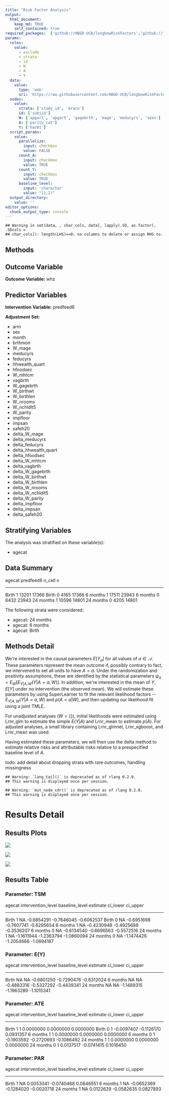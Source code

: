 ```yaml
---
title: "Risk Factor Analysis"
output: 
  html_document:
    keep_md: TRUE
    self_contained: true
required_packages:  ['github://HBGD-UCB/longbowRiskFactors','github://jeremyrcoyle/skimr@vector_types', 'github://tlverse/delayed']
params:
  roles:
    value:
      - exclude
      - strata
      - id
      - W
      - A
      - Y
  data: 
    value: 
      type: 'web'
      uri: 'https://raw.githubusercontent.com/HBGD-UCB/longbowRiskFactors/master/inst/sample_data/birthwt_data.rdata'
  nodes:
    value:
      strata: ['study_id', 'mrace']
      id: ['subjid']
      W: ['apgar1', 'apgar5', 'gagebrth', 'mage', 'meducyrs', 'sexn']
      A: ['parity_cat']
      Y: ['haz01']
  script_params:
    value:
      parallelize:
        input: checkbox
        value: FALSE
      count_A:
        input: checkbox
        value: TRUE
      count_Y:
        input: checkbox
        value: TRUE        
      baseline_level:
        input: 'character'
        value: "[1,2)"
  output_directory:
    value: ''
editor_options: 
  chunk_output_type: console
---
```







```
## Warning in set(data, , char_cols, data[, lapply(.SD, as.factor), .SDcols =
## char_cols]): length(LHS)==0; no columns to delete or assign RHS to.
```

## Methods
## Outcome Variable

**Outcome Variable:** whz

## Predictor Variables

**Intervention Variable:** predfeed6

**Adjustment Set:**

* arm
* sex
* month
* brthmon
* W_mage
* meducyrs
* feducyrs
* hhwealth_quart
* hfoodsec
* W_mhtcm
* vagbrth
* W_gagebrth
* W_birthwt
* W_birthlen
* W_nrooms
* W_nchldlt5
* W_parity
* impfloor
* impsan
* safeh20
* delta_W_mage
* delta_meducyrs
* delta_feducyrs
* delta_hhwealth_quart
* delta_hfoodsec
* delta_W_mhtcm
* delta_vagbrth
* delta_W_gagebrth
* delta_W_birthwt
* delta_W_birthlen
* delta_W_nrooms
* delta_W_nchldlt5
* delta_W_parity
* delta_impfloor
* delta_impsan
* delta_safeh20

## Stratifying Variables

The analysis was stratified on these variable(s):

* agecat

## Data Summary

agecat      predfeed6    n_cell       n
----------  ----------  -------  ------
Birth       1             13201   17366
Birth       0              4165   17366
6 months    1             17511   23943
6 months    0              6432   23943
24 months   1             10596   14801
24 months   0              4205   14801


The following strata were considered:

* agecat: 24 months
* agecat: 6 months
* agecat: Birth



## Methods Detail

We're interested in the causal parameters $E[Y_a]$ for all values of $a \in \mathcal{A}$. These parameters represent the mean outcome if, possibly contrary to fact, we intervened to set all units to have $A=a$. Under the randomization and positivity assumptions, these are identified by the statistical parameters $\psi_a=E_W[E_{Y|A,W}(Y|A=a,W)]$.  In addition, we're interested in the mean of $Y$, $E[Y]$ under no intervention (the observed mean). We will estimate these parameters by using SuperLearner to fit the relevant likelihood factors -- $E_{Y|A,W}(Y|A=a,W)$ and $p(A=a|W)$, and then updating our likelihood fit using a joint TMLE.

For unadjusted analyses ($W=\{\}$), initial likelihoods were estimated using Lrnr_glm to estimate the simple $E(Y|A)$ and Lrnr_mean to estimate $p(A)$. For adjusted analyses, a small library containing Lrnr_glmnet, Lrnr_xgboost, and Lrnr_mean was used.

Having estimated these parameters, we will then use the delta method to estimate relative risks and attributable risks relative to a prespecified baseline level of $A$.

todo: add detail about dropping strata with rare outcomes, handling missingness



```
## Warning: `lang_tail()` is deprecated as of rlang 0.2.0.
## This warning is displayed once per session.
```

```
## Warning: `mut_node_cdr()` is deprecated as of rlang 0.2.0.
## This warning is displayed once per session.
```




# Results Detail

## Results Plots
![](/tmp/edc35c39-79f0-4081-a99a-63fa1d042b52/378e8ea3-29dc-449f-96e0-184ad1c4bc27/REPORT_files/figure-html/plot_tsm-1.png)<!-- -->



![](/tmp/edc35c39-79f0-4081-a99a-63fa1d042b52/378e8ea3-29dc-449f-96e0-184ad1c4bc27/REPORT_files/figure-html/plot_ate-1.png)<!-- -->



![](/tmp/edc35c39-79f0-4081-a99a-63fa1d042b52/378e8ea3-29dc-449f-96e0-184ad1c4bc27/REPORT_files/figure-html/plot_par-1.png)<!-- -->

## Results Table

### Parameter: TSM


agecat      intervention_level   baseline_level      estimate     ci_lower     ci_upper
----------  -------------------  ---------------  -----------  -----------  -----------
Birth       1                    NA                -0.6854291   -0.7646045   -0.6062537
Birth       0                    NA                -0.6951698   -0.7607741   -0.6295654
6 months    1                    NA                -0.4230948   -0.4925688   -0.3536207
6 months    0                    NA                -0.6134540   -0.6696563   -0.5572516
24 months   1                    NA                -1.1611944   -1.2363794   -1.0860094
24 months   0                    NA                -1.1474426   -1.2054666   -1.0894187


### Parameter: E(Y)


agecat      intervention_level   baseline_level      estimate     ci_lower     ci_upper
----------  -------------------  ---------------  -----------  -----------  -----------
Birth       NA                   NA                -0.6801250   -0.7290476   -0.6312024
6 months    NA                   NA                -0.4883316   -0.5327292   -0.4439341
24 months   NA                   NA                -1.1489315   -1.1963289   -1.1015341


### Parameter: ATE


agecat      intervention_level   baseline_level      estimate     ci_lower     ci_upper
----------  -------------------  ---------------  -----------  -----------  -----------
Birth       1                    1                  0.0000000    0.0000000    0.0000000
Birth       0                    1                 -0.0097407   -0.1126170    0.0931357
6 months    1                    1                  0.0000000    0.0000000    0.0000000
6 months    0                    1                 -0.1903592   -0.2720693   -0.1086492
24 months   1                    1                  0.0000000    0.0000000    0.0000000
24 months   0                    1                  0.0137517   -0.0741415    0.1016450


### Parameter: PAR


agecat      intervention_level   baseline_level      estimate     ci_lower     ci_upper
----------  -------------------  ---------------  -----------  -----------  -----------
Birth       1                    NA                 0.0053041   -0.0740468    0.0846551
6 months    1                    NA                -0.0652369   -0.1284020   -0.0020718
24 months   1                    NA                 0.0122629   -0.0582635    0.0827893
